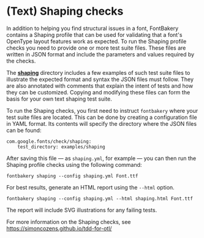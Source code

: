 # (Text) Shaping checks

In addition to helping you find structural issues in a font, FontBakery contains
a Shaping profile that can be used for validating that a font's OpenType layout
features work as expected. To run the Shaping profile checks you need to provide
one or more test suite files. These files are written in JSON format and include
the parameters and values required by the checks.

The [**shaping**](./shaping/) directory includes a few examples of such test suite
files to illustrate the expected format and syntax the JSON files must follow.
They are also annotated with comments that explain the intent of tests and how
they can be customized. Copying and modifying these files can form the basis for
your own text shaping test suite.

To run the Shaping checks, you first need to instruct `fontbakery` where your test
suite files are located. This can be done by creating a configuration file in YAML
format. Its contents will specify the directory where the JSON files can be found:

```
com.google.fonts/check/shaping:
    test_directory: examples/shaping
```

After saving this file — as `shaping.yml`, for example — you can then run
the Shaping profile checks using the following command:

    fontbakery shaping --config shaping.yml Font.ttf

For best results, generate an HTML report using the `--html` option.

    fontbakery shaping --config shaping.yml --html shaping.html Font.ttf

The report will include SVG illustrations for any failing tests.

For more information on the Shaping checks, see https://simoncozens.github.io/tdd-for-otl/
